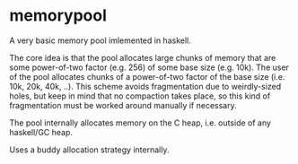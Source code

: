 # memorypool

A very basic memory pool imlemented in haskell.

The core idea is that the pool allocates large chunks of memory that are
some power-of-two factor (e.g. 256) of some base size (e.g. 10k).
The user of the pool allocates chunks of a power-of-two factor of the base
size (i.e. 10k, 20k, 40k, ..). This scheme avoids fragmentation due to
weirdly-sized holes, but keep in mind that no compaction takes place, so
this kind of fragmentation must be worked around manually if necessary.

The pool internally allocates memory on the C heap, i.e. outside of any
haskell/GC heap.

Uses a buddy allocation strategy internally.
